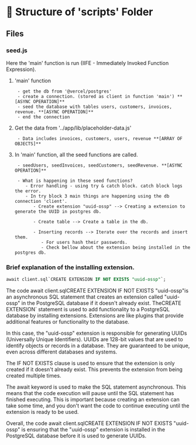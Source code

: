 # 📁 Structure of 'scripts' Folder

## Files

### seed.js

Here the 'main' function is run (IIFE - Immediately Invoked Function Expression).

1.  'main' function

         - get the db from '@vercel/postgres'
         - create a connection. (stored as client in function 'main') **[ASYNC OPERATION]**
         - seed the database with tables users, customers, invoices, revenue. **[ASYNC OPERATION]**
         - end the connection

2.  Get the data from '../app/lib/placeholder-data.js'

         - Data includes invoices, customers, users, revenue **[ARRAY OF OBJECTS]**

3.  In 'main' function, all the seed functions are called.

         - seedUsers, seedInvoices, seedCustomers, seedRevenue. **[ASYNC OPERATION]**

         - What is happening in these seed functions?
            - Error handling - using try & catch block. catch block logs the error.
            - In try block 3 main things are happening using the db connection 'client'.
               - Create extension "uuid-ossp" --> Creating a extension to generate the UUID in postgres db.

               - Create table --> Create a table in the db.

               - Inserting records --> Iterate over the records and insert them.
                  - For users hash their passwords.
                  - Check bellow about the extension being installed in the postgres db.

### Brief explanation of the installing extension.

```sql
await client.sql`CREATE EXTENSION IF NOT EXISTS "uuid-ossp"`;
```

The code await client.sqlCREATE EXTENSION IF NOT EXISTS "uuid-ossp"is an asynchronous SQL
statement that creates an extension called "uuid-ossp" in the PostgreSQL database if it doesn't
already exist. TheCREATE EXTENSION` statement is used to add functionality to a PostgreSQL
database by installing extensions. Extensions are like plugins that provide additional features
or functionality to the database.

In this case, the "uuid-ossp" extension is responsible for generating UUIDs (Universally Unique Identifiers). UUIDs are 128-bit values that are used to identify objects or records in a database. They are guaranteed to be unique, even across different databases and systems.

The IF NOT EXISTS clause is used to ensure that the extension is only created if it
doesn't already exist. This prevents the extension from being created multiple times.

The await keyword is used to make the SQL statement asynchronous. This means that the
code execution will pause until the SQL statement has finished executing. This is important
because creating an extension can take some time, and you don't want the code to continue
executing until the extension is ready to be used.

Overall, the code await client.sqlCREATE EXTENSION IF NOT EXISTS "uuid-ossp" is ensuring
that the "uuid-ossp" extension is installed in the PostgreSQL database before it is used
to generate UUIDs.
